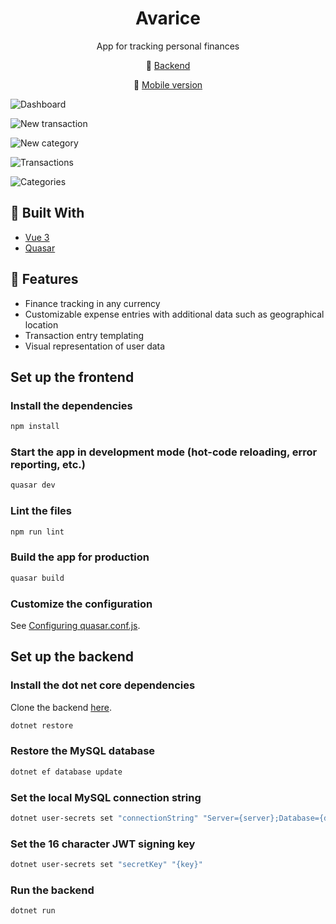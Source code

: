 <h1 align=center>Avarice</h1>
<p align=center>App for tracking personal finances</p>
<p align=center>
  💾 <a href="https://github.com/MatijaNovosel/avarice-backend">Backend</a>
</p>
<p align=center>
  📱 <a href="https://github.com/MatijaNovosel/avarice-mobile">Mobile version</a>
</p>

![Dashboard](https://user-images.githubusercontent.com/36193643/194028498-1e2f76c5-0412-4d74-9e22-40f325642963.png)

![New transaction](https://user-images.githubusercontent.com/36193643/194028508-b6ba3262-4053-4679-b0da-1df17fd90fd0.png)

![New category](https://user-images.githubusercontent.com/36193643/194028528-c596fe54-813f-49cf-bd25-a20a23cdba95.png)

![Transactions](https://user-images.githubusercontent.com/36193643/194028534-ce519b90-ea18-4447-a5f3-6d31c623a088.png)

![Categories](https://user-images.githubusercontent.com/36193643/194028540-2176e3f1-fdc8-4d1f-b181-762385918c43.png)

## 🔨 Built With

- [Vue 3](https://vuejs.org/)
- [Quasar](https://quasar.dev/)

## 🚀 Features

- Finance tracking in any currency
- Customizable expense entries with additional data such as geographical location
- Transaction entry templating
- Visual representation of user data

## Set up the frontend

### Install the dependencies

```bash
npm install
```

### Start the app in development mode (hot-code reloading, error reporting, etc.)

```bash
quasar dev
```

### Lint the files

```bash
npm run lint
```

### Build the app for production

```bash
quasar build
```

### Customize the configuration

See [Configuring quasar.conf.js](https://quasar.dev/quasar-cli/quasar-conf-js).

## Set up the backend

### Install the dot net core dependencies

Clone the backend [here](https://github.com/MatijaNovosel/avarice-backend).

```bash
dotnet restore
```

### Restore the MySQL database

```bash
dotnet ef database update
```

### Set the local MySQL connection string

```bash
dotnet user-secrets set "connectionString" "Server={server};Database={db};Uid={uid};Pwd={pwd};"
```

### Set the 16 character JWT signing key

```bash
dotnet user-secrets set "secretKey" "{key}"
```

### Run the backend

```bash
dotnet run
```
